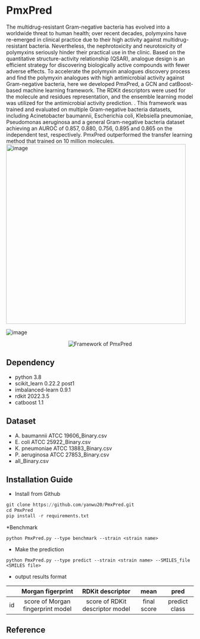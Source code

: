 # PmxPred

The multidrug-resistant Gram-negative bacteria has evolved into a worldwide threat to human health; over recent decades, polymyxins have re-emerged in clinical practice due to their high activity against multidrug-resistant bacteria. Nevertheless, the nephrotoxicity and neurotoxicity of polymyxins seriously hinder their practical use in the clinic. Based on the quantitative structure-activity relationship (QSAR), analogue design is an efficient strategy for discovering biologically active compounds with fewer adverse effects. To accelerate the polymyxin analogues discovery process and find the polymyxin analogues with high antimicrobial activity against Gram-negative bacteria, here we developed PmxPred, a GCN and catBoost-based machine learning framework. The RDKit descriptors were used for the molecule and residues representation, and the ensemble learning model was utilized for the antimicrobial activity prediction. . This framework was trained and evaluated on multiple Gram-negative bacteria datasets, including Acinetobacter baumannii, Escherichia coli, Klebsiella pneumoniae, Pseudomonas aeruginosa and a general Gram-negative bacteria dataset achieving an AUROC of 0.857, 0.880, 0.756, 0.895 and 0.865 on the independent test, respectively. PmxPred outperformed the transfer learning method that trained on 10 million molecules.
<img width="482" alt="image" src="https://github.com/yanwu20/PmxPred/assets/49023946/4b629f69-ffd9-4f7b-9e04-8de97f4ea10e">


![image](https://github.com/yanwu20/PmxPred/assets/49023946/9667435d-d778-457e-97b4-924931931903)



<div align=center><img  src ="https://github.com/yanwu20/PmxPred/assets/49023946/4b629f69-ffd9-4f7b-9e04-8de97f4ea10e" alt="Framework of PmxPred"></div>




## Dependency
* python 3.8
* scikit_learn 0.22.2 post1
* imbalanced-learn 0.9.1
* rdkit 2022.3.5
* catboost 1.1

## Dataset
* A. baumannii ATCC 19606_Binary.csv
* E. coli ATCC 25922_Binary.csv
* K. pneumoniae ATCC 13883_Binary.csv
* P. aeruginosa ATCC 27853_Binary.csv
* all_Binary.csv



## Installation Guide

*  Install from Github 
```python
git clone https://github.com/yanwu20/PmxPred.git
cd PmxPred
pip install -r requirements.txt
```

*Benchmark
```
python PmxPred.py --type benchmark --strain <strain name> 
```

* Make the prediction 
```
python PmxPred.py --type predict --strain <strain name> --SMILES_file <SMILES file>  
```



* output results format

||Morgan figerprint|RDKit descriptor|mean|pred|
| ---------- | :-----------:  | :-----------: | :-----------: | :-----------: |
|id|score of Morgan fingerprint model|score of RDKit descriptor model|final score|predict class|

## Reference
  

